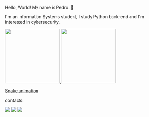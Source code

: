 Hello, World! My name is Pedro. 👋

I'm an Information Systems student, I study Python back-end and I'm interested in cybersecurity.


<div>
<a href="https://github.com/PedroRodriguesSilva">
<img loading="lazy" height="180em" src="https://github-readme-stats.vercel.app/api?username=PedroRodriguesSilva&show_icons=true&theme=dracula&include_all_commits=true&count_private=true"/>
<img loading="lazy" height="180em" src="https://github-readme-stats.vercel.app/api/top-langs/?username=PedroRodriguesSilva&layout=compact&langs_count=7&theme=dracula"/>
</div>

[Snake animation](https://github.com/PedroRodriguesSilva/PedroRodriguesSilva/blob/output/github-contribution-grid-snake.svg)

contacts:
<div>
  <a href="https://instagram.com/pedro_hinriqui" target="_blank"><img loading="lazy" src="https://img.shields.io/badge/-Instagram-%23E4405F?style=for-the-badge&logo=instagram&logoColor=white" target="_blank"></a>
  <a href = "pedrohinriqi@gmail.com"><img loading="lazy" src="https://img.shields.io/badge/Gmail-D14836?style=for-the-badge&logo=gmail&logoColor=white" target="_blank"></a>
  <a href="https://www.linkedin.com/in/pedro-henrique-rodrigues-da-silva-5a7225226/" target="_blank"><img loading="lazy" src="https://img.shields.io/badge/-LinkedIn-%230077B5?style=for-the-badge&logo=linkedin&logoColor=white" target="_blank"></a> 
</div>

